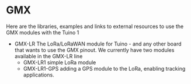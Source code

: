 # GMX
Here are the libraries, examples and links to external resources to use the GMX modules with the Tuino 1

* GMX-LR
The LoRa/LoRaWAN module for Tuino - and any other board that wants to use the GMX pinout. We currently have two modules available in the GMX-LR line
   * GMX-LR1 simple LoRa module
   * GMX-LR1-GPS adding a GPS module to the LoRa, enabling tracking applications.

